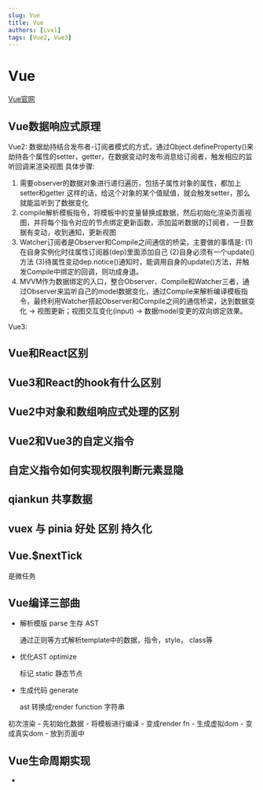 ```yaml
---
slug: Vue
title: Vue
authors: [Lvxl]
tags: [Vue2, Vue3]
---
```


# Vue

[Vue官网](https://cn.vuejs.org/)

## Vue数据响应式原理
Vue2:
数据劫持结合发布者-订阅者模式的方式，通过Object.defineProperty()来劫持各个属性的setter，getter，在数据变动时发布消息给订阅者，触发相应的监听回调来渲染视图
具体步骤:
1. 需要observer的数据对象进行递归遍历，包括子属性对象的属性，都加上 setter和getter
这样的话，给这个对象的某个值赋值，就会触发setter，那么就能监听到了数据变化
2. compile解析模板指令，将模板中的变量替换成数据，然后初始化渲染页面视图，并将每个指令对应的节点绑定更新函数，添加监听数据的订阅者，一旦数据有变动，收到通知，更新视图
3. Watcher订阅者是Observer和Compile之间通信的桥梁，主要做的事情是:
(1)在自身实例化时往属性订阅器(dep)里面添加自己
(2)自身必须有一个update()方法
(3)待属性变动dep.notice()通知时，能调用自身的update()方法，并触发Compile中绑定的回调，则功成身退。
4. MVVM作为数据绑定的入口，整合Observer、Compile和Watcher三者，通过Observer来监听自己的model数据变化，通过Compile来解析编译模板指令，最终利用Watcher搭起Observer和Compile之间的通信桥梁，达到数据变化 -> 视图更新；视图交互变化(input) -> 数据model变更的双向绑定效果。


Vue3:


## Vue和React区别

## Vue3和React的hook有什么区别

## Vue2中对象和数组响应式处理的区别

## Vue2和Vue3的自定义指令

## 自定义指令如何实现权限判断元素显隐

## qiankun 共享数据

## vuex 与 pinia 好处 区别 持久化

## Vue.$nextTick
是微任务

## Vue编译三部曲

- 解析模版 parse 生存 AST

  通过正则等方式解析template中的数据，指令，style， class等

- 优化AST optimize

  标记 static 静态节点

- 生成代码 generate

  ast 转换成render function 字符串

初次渲染 - 先初始化数据 - 将模板进行编译 - 变成render fn - 生成虚拟dom - 变成真实dom - 放到页面中

## Vue生命周期实现
- 